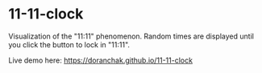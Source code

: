 # 11-11-clock
Visualization of the "11:11" phenomenon.  Random times are displayed until you click the button to lock in "11:11".

Live demo here:  https://doranchak.github.io/11-11-clock

